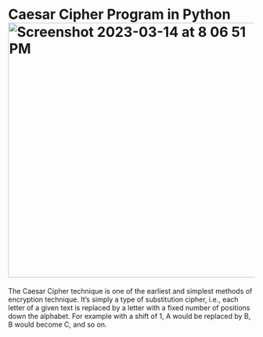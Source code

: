 # Caesar Cipher Program in Python<img width="519" alt="Screenshot 2023-03-14 at 8 06 51 PM" src="https://user-images.githubusercontent.com/54011799/225036365-7732c135-e96c-40bb-be67-b35c59f0933f.png">


The Caesar Cipher technique is one of the earliest and simplest methods of encryption technique. It’s simply a type of substitution cipher, i.e., each letter of a given text is replaced by a letter with a fixed number of positions down the alphabet. For example with a shift of 1, A would be replaced by B, B would become C, and so on.
